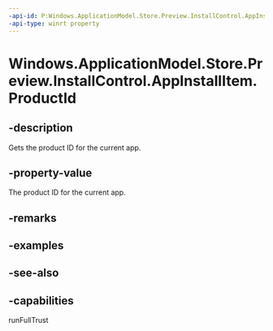 ```yaml
---
-api-id: P:Windows.ApplicationModel.Store.Preview.InstallControl.AppInstallItem.ProductId
-api-type: winrt property
---
```


<!-- Property syntax
public string ProductId { get; }
-->

# Windows.ApplicationModel.Store.Preview.InstallControl.AppInstallItem.ProductId

## -description
Gets the product ID for the current app.

## -property-value
The product ID for the current app.

## -remarks

## -examples

## -see-also

## -capabilities
runFullTrust
